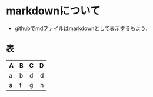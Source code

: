 # markdownについて

- githubでmdファイルはmarkdownとして表示するもよう.

## 表

| A | B | C | D |
|----|:---|:--:|---:|
| a | b | d | d |
| a | f | g | h |
